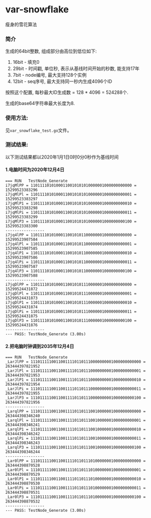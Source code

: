 # var-snowflake
瘦身的雪花算法

### 简介
生成的64bit整数, 组成部分由高位到低位如下:

1. 16bit - 填充0
2. 29bit - 时间戳, 单位秒, 表示从基线时间开始的秒数, 能支持17年
3. 7bit  - node编号, 最大支持128个实例
4. 12bit - seq序号, 最大支持同一秒内生成4096个ID

按照这个配置, 每秒最大ID生成数 = 128 * 4096 = 524288个.

生成的base64字符串最大长度为8.

### 使用方法:
见`var_snowflake_test.go`文件。

### 测试结果:
以下测试结果都以2020年1月1日0时0分0秒作为基线时间
#### 1.电脑时间为2020年12月4日
    === RUN   TestNode_Generate
    i7jqMlPP = 11011110101000110010101010000001000000000000 = 15299523383296
    i7jqMlPl = 11011110101000110010101010000001000000000001 = 15299523383297
    i7jqMlP1 = 11011110101000110010101010000001000000000010 = 15299523383298
    i7jqMlPi = 11011110101000110010101010000001000000000011 = 15299523383299
    i7jqMlP3 = 11011110101000110010101010000001000000000100 = 15299523383300
    -----------------
    i7jq4lPP = 11011110101000110010101100000001000000000000 = 15299523907584
    i7jq4lPl = 11011110101000110010101100000001000000000001 = 15299523907585
    i7jq4lP1 = 11011110101000110010101100000001000000000010 = 15299523907586
    i7jq4lPi = 11011110101000110010101100000001000000000011 = 15299523907587
    i7jq4lP3 = 11011110101000110010101100000001000000000100 = 15299523907588
    -----------------
    i7jqDlPP = 11011110101000110010101110000001000000000000 = 15299524431872
    i7jqDlPl = 11011110101000110010101110000001000000000001 = 15299524431873
    i7jqDlP1 = 11011110101000110010101110000001000000000010 = 15299524431874
    i7jqDlPi = 11011110101000110010101110000001000000000011 = 15299524431875
    i7jqDlP3 = 11011110101000110010101110000001000000000100 = 15299524431876
    -----------------
    --- PASS: TestNode_Generate (3.00s)

#### 2.把电脑时钟调到2035年12月4日
    === RUN   TestNode_Generate
    _LarJlPP = 111011111001100111101101110000000001000000000000 = 263444397821952
    _LarJlPl = 111011111001100111101101110000000001000000000001 = 263444397821953
    _LarJlP1 = 111011111001100111101101110000000001000000000010 = 263444397821954
    _LarJlPi = 111011111001100111101101110000000001000000000011 = 263444397821955
    _LarJlP3 = 111011111001100111101101110000000001000000000100 = 263444397821956
    -----------------
    _LarqlPP = 111011111001100111101101110010000001000000000000 = 263444398346240
    _LarqlPl = 111011111001100111101101110010000001000000000001 = 263444398346241
    _LarqlP1 = 111011111001100111101101110010000001000000000010 = 263444398346242
    _LarqlPi = 111011111001100111101101110010000001000000000011 = 263444398346243
    _LarqlP3 = 111011111001100111101101110010000001000000000100 = 263444398346244
    -----------------
    _Lar0lPP = 111011111001100111101101110100000001000000000000 = 263444398870528
    _Lar0lPl = 111011111001100111101101110100000001000000000001 = 263444398870529
    _Lar0lP1 = 111011111001100111101101110100000001000000000010 = 263444398870530
    _Lar0lPi = 111011111001100111101101110100000001000000000011 = 263444398870531
    _Lar0lP3 = 111011111001100111101101110100000001000000000100 = 263444398870532
    -----------------
    --- PASS: TestNode_Generate (3.00s)

